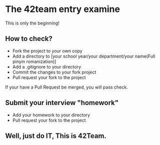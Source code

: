 The 42team entry examine
=====

This is only the beginning!

## How to check?

+ Fork the project to your own copy
+ Add a directory to [your school year/your department/your name(Full pinyin romanization)]
+ Add a .gitignore to your directory
+ Commit the changes to your fork project
+ Pull request your fork to the project

If your have a Pull Request be merged, you will pass check.

## Submit your interview "homework"

+ Add your homework to your directory
+ Pull request your fork to the project

## Well, just do IT, This is 42Team.